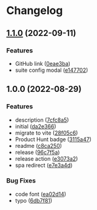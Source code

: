# Changelog

## [1.1.0](https://github.com/ubenchan/frontend/compare/v1.0.0...v1.1.0) (2022-09-11)


### Features

* GitHub link ([0eae3ba](https://github.com/ubenchan/frontend/commit/0eae3ba7b8c3fd63193237b43f1c351677b8eb17))
* suite config modal ([e147702](https://github.com/ubenchan/frontend/commit/e14770283b6a0ec9b0533b87677f527c2bb94496))

## 1.0.0 (2022-08-29)


### Features

* description ([7cfc8a5](https://github.com/ubenchan/frontend/commit/7cfc8a510bf3478e74914ed758d9be3b28080a94))
* initial ([da2e366](https://github.com/ubenchan/frontend/commit/da2e366dfd20abb4017d0a9e3016604ca7ba815d))
* migrate to vite ([28f05c6](https://github.com/ubenchan/frontend/commit/28f05c6138342fd4f34bf761514bc6ed7faf7979))
* Product Hunt badge ([3115a47](https://github.com/ubenchan/frontend/commit/3115a470479fc01778477181311eb977dfc8a638))
* readme ([c8ca250](https://github.com/ubenchan/frontend/commit/c8ca250298319315a7ad2662302ed499e0968dc7))
* release ([96c7f5a](https://github.com/ubenchan/frontend/commit/96c7f5af57f8d2c81b748791ff2b178c6fd8fa1a))
* release action ([e3073a2](https://github.com/ubenchan/frontend/commit/e3073a280e66965c18ed25da139ad8d295b2bcec))
* spa redirect ([e7e3a4d](https://github.com/ubenchan/frontend/commit/e7e3a4deb73bad1f6687391b2de8ad473a041f26))


### Bug Fixes

* code font ([ea02d14](https://github.com/ubenchan/frontend/commit/ea02d141c4b9ecddf6a6b9d1f3220488ce9b9e4f))
* typo ([6db7f81](https://github.com/ubenchan/frontend/commit/6db7f81c944cb681d5e1cd4535b3d8e4bf585efd))
